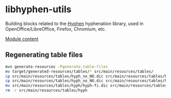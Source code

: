 libhyphen-utils
===============

Building blocks related to the [Hyphen][] hyphenation library, used in
OpenOffice/LibreOffice, Firefox, Chromium, etc.

[Module content](src/main)


## Regenerating table files

```sh
mvn generate-resources -Pgenerate-table-files
mv target/generated-resources/tables/* src/main/resources/tables/
cp src/main/resources/tables/hyph_no_NO.dic src/main/resources/tables/hyph_nn_NO.dic
cp src/main/resources/tables/hyph_no_NO.dic src/main/resources/tables/hyph_nb_NO.dic
mv src/main/resources/tables/hyph/hyph-fi.dic src/main/resources/tables/hyph_fi.dic
rm -r src/main/resources/tables/hyph
```


[Hyphen]: http://hunspell.github.io/
